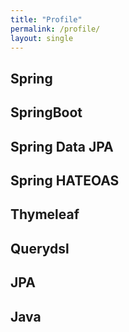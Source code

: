 ```yaml
---
title: "Profile"
permalink: /profile/
layout: single
---
```


## Spring

## SpringBoot

## Spring Data JPA

## Spring HATEOAS

## Thymeleaf

## Querydsl

## JPA

## Java
